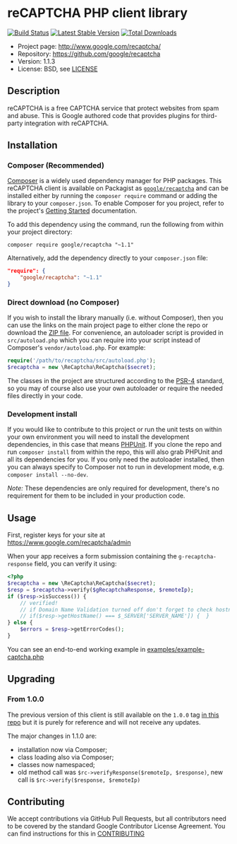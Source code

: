 # reCAPTCHA PHP client library

[![Build Status](https://travis-ci.org/google/recaptcha.svg)](https://travis-ci.org/google/recaptcha)
[![Latest Stable Version](https://poser.pugx.org/google/recaptcha/v/stable.svg)](https://packagist.org/packages/google/recaptcha)
[![Total Downloads](https://poser.pugx.org/google/recaptcha/downloads.svg)](https://packagist.org/packages/google/recaptcha)

* Project page: http://www.google.com/recaptcha/
* Repository: https://github.com/google/recaptcha
* Version: 1.1.3
* License: BSD, see [LICENSE](LICENSE)

## Description

reCAPTCHA is a free CAPTCHA service that protect websites from spam and abuse.
This is Google authored code that provides plugins for third-party integration
with reCAPTCHA.

## Installation

### Composer (Recommended)

[Composer](https://getcomposer.org/) is a widely used dependency manager for PHP
packages. This reCAPTCHA client is available on Packagist as
[`google/recaptcha`](https://packagist.org/packages/google/recaptcha) and can be
installed either by running the `composer require` command or adding the library
to your `composer.json`. To enable Composer for you project, refer to the
project's [Getting Started](https://getcomposer.org/doc/00-intro.md)
documentation.

To add this dependency using the command, run the following from within your
project directory:
```
composer require google/recaptcha "~1.1"
```

Alternatively, add the dependency directly to your `composer.json` file:
```json
"require": {
    "google/recaptcha": "~1.1"
}
```

### Direct download (no Composer)

If you wish to install the library manually (i.e. without Composer), then you
can use the links on the main project page to either clone the repo or download
the [ZIP file](https://github.com/google/recaptcha/archive/master.zip). For
convenience, an autoloader script is provided in `src/autoload.php` which you
can require into your script instead of Composer's `vendor/autoload.php`. For
example:

```php
require('/path/to/recaptcha/src/autoload.php');
$recaptcha = new \ReCaptcha\ReCaptcha($secret);
```

The classes in the project are structured according to the
[PSR-4](http://www.php-fig.org/psr/psr-4/) standard, so you may of course also
use your own autoloader or require the needed files directly in your code.

### Development install

If you would like to contribute to this project or run the unit tests on within
your own environment you will need to install the development dependencies, in
this case that means [PHPUnit](https://phpunit.de/). If you clone the repo and
run `composer install` from within the repo, this will also grab PHPUnit and all
its dependencies for you. If you only need the autoloader installed, then you
can always specify to Composer not to run in development mode, e.g. `composer
install --no-dev`.

*Note:* These dependencies are only required for development, there's no
requirement for them to be included in your production code.

## Usage

First, register keys for your site at https://www.google.com/recaptcha/admin

When your app receives a form submission containing the `g-recaptcha-response`
field, you can verify it using:
```php
<?php
$recaptcha = new \ReCaptcha\ReCaptcha($secret);
$resp = $recaptcha->verify($gRecaptchaResponse, $remoteIp);
if ($resp->isSuccess()) {
    // verified!
    // if Domain Name Validation turned off don't forget to check hostname field
    // if($resp->getHostName() === $_SERVER['SERVER_NAME']) {  }
} else {
    $errors = $resp->getErrorCodes();
}
```

You can see an end-to-end working example in
[examples/example-captcha.php](examples/example-captcha.php)

## Upgrading

### From 1.0.0

The previous version of this client is still available on the `1.0.0` tag [in
this repo](https://github.com/google/recaptcha/tree/1.0.0) but it is purely for
reference and will not receive any updates.

The major changes in 1.1.0 are:
* installation now via Composer;
* class loading also via Composer;
* classes now namespaced;
* old method call was `$rc->verifyResponse($remoteIp, $response)`, new call is
  `$rc->verify($response, $remoteIp)`

## Contributing

We accept contributions via GitHub Pull Requests, but all contributors need to
be covered by the standard Google Contributor License Agreement. You can find
instructions for this in [CONTRIBUTING](CONTRIBUTING.md)
